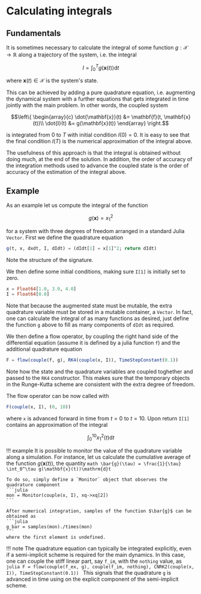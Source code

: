 # Calculating integrals

## Fundamentals
It is sometimes necessary to calculate the integral of some function $g : \mathcal{X} \rightarrow \mathbb{R}$ along a trajectory of the system, i.e. the integral
```math
I = \int_0^T g(\mathbf{x}(t))\mathrm{d}t
```
where $\mathbf{x}(t)\in\mathcal{X}$ is the system's state.

This can be achieved by adding a pure quadrature equation, i.e. augmenting the dynamical system with a further equations that gets integrated in time jointly with the main problem. In other words, the coupled system
```math
\left\{
\begin{array}{c}
  \dot{\mathbf{x}}(t) &= \mathbf{f}(t, \mathbf{x}(t))\\
  \dot{I}(t) &= g(\mathbf{x}(t))
\end{array}
\right.
```
is integrated from $0$ to $T$ with initial condition $I(0) = 0$. It is easy to see that the final condition $I(T)$  is the numerical approximation of the integral above. 

The usefulness of this approach is that the integral is obtained without doing much, at the end of the solution. In addition, the order of accuracy of the integration methods used to advance the coupled state is the order of accuracy of the estimation of the integral above.

## Example
As an example let us compute the integral of the function 
```math
g(\mathbf{x}) = x_1^2
```
for a system with three degrees of freedom arranged in a standard Julia `Vector`. First we define the quadrature equation 
```julia
g(t, x, dxdt, I, dIdt) = (dIdt[1] = x[1]^2; return dIdt)
```
Note the structure of the signature.

We then define some initial conditions, making sure `I[1]` is initially set to 
zero.
```julia
x = Float64[1.0, 3.0, 4.0]
I = Float64[0.0]
```
Note that because the augmented state must be mutable, the extra quadrature variable must be stored in a mutable container, a `Vector`. In fact, one can calculate the integral of as many functions as desired, just define the function `g` above to fill as many components of `dIdt` as required.

We then define a flow operator, by coupling the right hand side of the differential equation (assume it is defined by a julia function `f`) and the additional quadrature equation
```julia
F = flow(couple(f, g), RK4(couple(x, I)), TimeStepConstant(0.1))
```
Note how the state and the quadrature variables are coupled toghether and passed to the `RK4` constructor. This makes sure that the temporary objects in the Runge-Kutta scheme are consistent with the extra degree of freedom.

The flow operator can be now called with
```julia
F(couple(x, I), (0, 10))
```
where `x` is advanced forward in time from $t=0$ to $t=10$. Upon return `I[1]` contains an approximation of the integral
```math
\int_0^{10} x_1^2(t)\mathrm{d}t
```

!!! example
    It is possible to monitor the value of the quadrature variable along a simulation. For instance, let us calculate the cumulative average of the function $g(\mathbf{x}(t))$, the quantity
    ```math
    \bar{g}(\tau) = \frac{1}{\tau} \int_0^\tau g(\mathbf{x}(t))\mathrm{d}t
    ```

    To do so, simply define a `Monitor` object that observes the quadrature component
    ```julia
    mon = Monitor(couple(x, I), xq->xq[2])
    ```

    After numerical integration, samples of the function $\bar{g}$ can be obtained as
    ```julia
    g_bar = samples(mon)./times(mon)
    ``` 
    where the first element is undefined.

!!! note
    The quadrature equation can typically be integrated explicitly, even if a semi-implicit scheme is required for the main dynamics. In this case, one can couple the stiff linear part, say `f_im`, with the `nothing` value, as
    ```julia
    F = flow(couple(f_ex, g), couple(f_im, nothing), CNRK2(couple(x, I)), TimeStepConstant(0.1))
    ```
    This signals that the quadrature `g` is advanced in time using on the explicit component of the semi-implicit scheme.